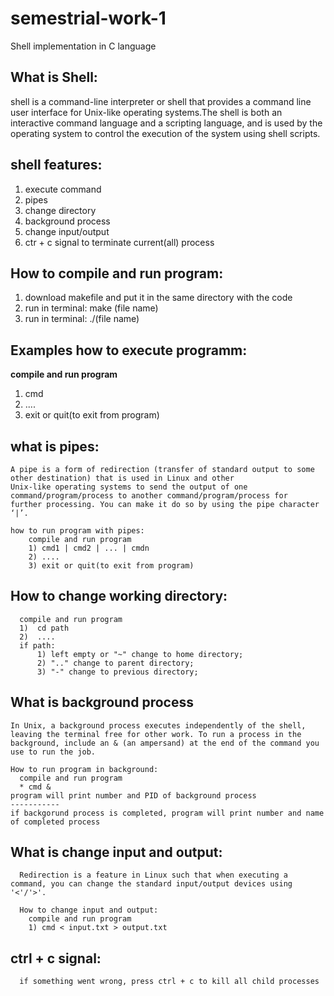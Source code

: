 # semestrial-work-1
Shell implementation in C language
  
##  What is Shell:
shell is a command-line interpreter or shell that provides a command line user interface for Unix-like operating systems.The shell is both an interactive command language and a scripting language, and is used by the operating system to control the execution of the system using shell scripts.

## shell features:
1) execute command
2) pipes 
3) change directory 
4) background process 
5) change input/output
6) ctr + c signal to terminate current(all) process

## How to compile and run program:
1) download makefile and put it in the same directory with the code
2) run in terminal: make (file name)
3) run in terminal: ./(file name)

## Examples how to execute programm:
**compile and run program**
1) cmd
2) ....
3) exit or quit(to exit from program)
  
 ## what is pipes:
    A pipe is a form of redirection (transfer of standard output to some other destination) that is used in Linux and other 
    Unix-like operating systems to send the output of one command/program/process to another command/program/process for 
    further processing. You can make it do so by using the pipe character ‘|’. 
    
    how to run program with pipes:
        compile and run program
        1) cmd1 | cmd2 | ... | cmdn 
        2) ....
        3) exit or quit(to exit from program)
        
  ## How to change working directory:
      compile and run program
      1)  cd path
      2)  ....
      if path:
          1) left empty or "~" change to home directory; 
          2) ".." change to parent directory; 
          3) "-" change to previous directory;
            
  ## What is background process
    In Unix, a background process executes independently of the shell, leaving the terminal free for other work. To run a process in the background, include an & (an ampersand) at the end of the command you use to run the job. 
    
    How to run program in background:
      compile and run program
      * cmd &
    program will print number and PID of background process
    -----------
    if backgorund process is completed, program will print number and name of completed process 
  
  ## What is change input and output:
      Redirection is a feature in Linux such that when executing a command, you can change the standard input/output devices using '<'/'>'.
      
      How to change input and output:
        compile and run program
        1) cmd < input.txt > output.txt
        
## ctrl + c signal:
      if something went wrong, press ctrl + c to kill all child processes
